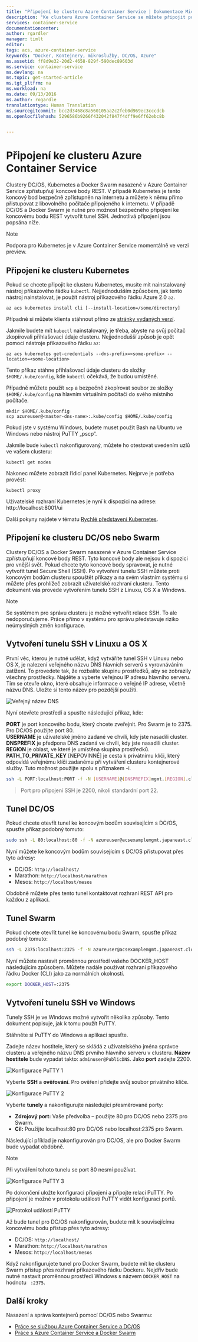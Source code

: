 ```yaml
---
title: "Připojení ke clusteru Azure Container Service | Dokumentace Microsoftu"
description: "Ke clusteru Azure Container Service se můžete připojit pomocí tunelu SSH."
services: container-service
documentationcenter: 
author: rgardler
manager: timlt
editor: 
tags: acs, azure-container-service
keywords: "Docker, Kontejnery, mikroslužby, DC/OS, Azure"
ms.assetid: ff8d9e32-20d2-4658-829f-590dec89603d
ms.service: container-service
ms.devlang: na
ms.topic: get-started-article
ms.tgt_pltfrm: na
ms.workload: na
ms.date: 09/13/2016
ms.author: rogardle
translationtype: Human Translation
ms.sourcegitcommit: bcc2d3468c8a560105aa2c2feb0d969ec3cccdcb
ms.openlocfilehash: 5296586b9266f432042f847f4dff9e6ff62ebc8b


---
```

# <a name="connect-to-an-azure-container-service-cluster"></a>Připojení ke clusteru Azure Container Service
Clustery DC/OS, Kubernetes a Docker Swarm nasazené v Azure Container Service zpřístupňují koncové body REST.  V případě Kubernetes je tento koncový bod bezpečně zpřístupněn na internetu a můžete k němu přímo přistupovat z libovolného počítače připojeného k internetu. V případě DC/OS a Docker Swarm je nutné pro možnost bezpečného připojení ke koncovému bodu REST vytvořit tunel SSH. Jednotlivá připojení jsou popsána níže.

> [!NOTE]
> Podpora pro Kubernetes je v Azure Container Service momentálně ve verzi preview.
>

## <a name="connecting-to-a-kubernetes-cluster"></a>Připojení ke clusteru Kubernetes
Pokud se chcete připojit ke clusteru Kubernetes, musíte mít nainstalovaný nástroj příkazového řádku `kubectl`.  Nejjednodušším způsobem, jak tento nástroj nainstalovat, je použít nástroj příkazového řádku Azure 2.0 `az`.

```console
az acs kubernetes install cli [--install-location=/some/directory]
```

Případně si můžete klienta stáhnout přímo ze [stránky vydaných verzí](https://github.com/kubernetes/kubernetes/blob/master/CHANGELOG.md#downloads-for-v146).

Jakmile budete mít `kubectl` nainstalovaný, je třeba, abyste na svůj počítač zkopírovali přihlašovací údaje clusteru.  Nejjednodušší způsob je opět pomocí nástroje příkazového řádku `az`:

```console
az acs kubernetes get-credentials --dns-prefix=<some-prefix> --location=<some-location>
```

Tento příkaz stáhne přihlašovací údaje clusteru do složky `$HOME/.kube/config`, kde `kubectl` očekává, že budou umístěné.

Případně můžete použít `scp` a bezpečně zkopírovat soubor ze složky `$HOME/.kube/config` na hlavním virtuálním počítači do svého místního počítače.

```console
mkdir $HOME/.kube/config
scp azureuser@<master-dns-name>:.kube/config $HOME/.kube/config
```

Pokud jste v systému Windows, budete muset použít Bash na Ubuntu ve Windows nebo nástroj PuTTY „pscp“.

Jakmile bude `kubectl` nakonfigurovaný, můžete ho otestovat uvedením uzlů ve vašem clusteru:

```console
kubectl get nodes
```

Nakonec můžete zobrazit řídicí panel Kubernetes. Nejprve je potřeba provést:

```console
kubectl proxy
```

Uživatelské rozhraní Kubernetes je nyní k dispozici na adrese: http://localhost:8001/ui

Další pokyny najdete v tématu [Rychlé představení Kubernetes](http://kubernetes.io/docs/user-guide/quick-start/).

## <a name="connecting-to-a-dcos-or-swarm-cluster"></a>Připojení ke clusteru DC/OS nebo Swarm

Clustery DC/OS a Docker Swarm nasazené v Azure Container Service zpřístupňují koncové body REST. Tyto koncové body ale nejsou k dispozici pro vnější svět. Pokud chcete tyto koncové body spravovat, je nutné vytvořit tunel Secure Shell (SSH). Po vytvoření tunelu SSH můžete proti koncovým bodům clusteru spouštět příkazy a na svém vlastním systému si můžete přes prohlížeč zobrazit uživatelské rozhraní clusteru. Tento dokument vás provede vytvořením tunelu SSH z Linuxu, OS X a Windows.

> [!NOTE]
> Se systémem pro správu clusteru je možné vytvořit relace SSH. To ale nedoporučujeme. Práce přímo v systému pro správu představuje riziko neúmyslných změn konfigurace.   
> 
> 

## <a name="create-an-ssh-tunnel-on-linux-or-os-x"></a>Vytvoření tunelu SSH v Linuxu a OS X
První věc, kterou je nutné udělat, když vytváříte tunel SSH v Linuxu nebo OS X, je nalezení veřejného názvu DNS hlavních serverů s vyrovnáváním zatížení. To provedete tak, že rozbalíte skupinu prostředků, aby se zobrazily všechny prostředky. Najděte a vyberte veřejnou IP adresu hlavního serveru. Tím se otevře okno, které obsahuje informace o veřejné IP adrese, včetně názvu DNS. Uložte si tento název pro pozdější použití. <br />

![Veřejný název DNS](media/pubdns.png)

Nyní otevřete prostředí a spusťte následující příkaz, kde:

**PORT** je port koncového bodu, který chcete zveřejnit. Pro Swarm je to 2375. Pro DC/OS použijte port 80.  
**USERNAME** je uživatelské jméno zadané ve chvíli, kdy jste nasadili cluster.  
**DNSPREFIX** je předpona DNS zadaná ve chvíli, kdy jste nasadili cluster.  
**REGION** je oblast, ve které je umístěna skupina prostředků.  
**PATH_TO_PRIVATE_KEY** [NEPOVINNÉ] je cesta k privátnímu klíči, který odpovídá veřejnému klíči zadanému při vytváření clusteru kontejnerové služby. Tuto možnost použijte spolu s příznakem -i.

```bash
ssh -L PORT:localhost:PORT -f -N [USERNAME]@[DNSPREFIX]mgmt.[REGION].cloudapp.azure.com -p 2200
```
> Port pro připojení SSH je 2200, nikoli standardní port 22.
> 
> 

## <a name="dcos-tunnel"></a>Tunel DC/OS
Pokud chcete otevřít tunel ke koncovým bodům souvisejícím s DC/OS, spusťte příkaz podobný tomuto:

```bash
sudo ssh -L 80:localhost:80 -f -N azureuser@acsexamplemgmt.japaneast.cloudapp.azure.com -p 2200
```

Nyní můžete ke koncovým bodům souvisejícím s DC/OS přistupovat přes tyto adresy:

* DC/OS: `http://localhost/`
* Marathon: `http://localhost/marathon`
* Mesos: `http://localhost/mesos`

Obdobně můžete přes tento tunel kontaktovat rozhraní REST API pro každou z aplikací.

## <a name="swarm-tunnel"></a>Tunel Swarm
Pokud chcete otevřít tunel ke koncovému bodu Swarm, spusťte příkaz podobný tomuto:

```bash
ssh -L 2375:localhost:2375 -f -N azureuser@acsexamplemgmt.japaneast.cloudapp.azure.com -p 2200
```

Nyní můžete nastavit proměnnou prostředí vašeho DOCKER_HOST následujícím způsobem. Můžete nadále používat rozhraní příkazového řádku Docker (CLI) jako za normálních okolností.

```bash
export DOCKER_HOST=:2375
```

## <a name="create-an-ssh-tunnel-on-windows"></a>Vytvoření tunelu SSH ve Windows
Tunely SSH je ve Windows možné vytvořit několika způsoby. Tento dokument popisuje, jak k tomu použít PuTTY.

Stáhněte si PuTTY do Windows a aplikaci spusťte.

Zadejte název hostitele, který se skládá z uživatelského jména správce clusteru a veřejného názvu DNS prvního hlavního serveru v clusteru. **Název hostitele** bude vypadat takto: `adminuser@PublicDNS`. Jako **port** zadejte 2200.

![Konfigurace PuTTY 1](media/putty1.png)

Vyberte **SSH** a **ověřování**. Pro ověření přidejte svůj soubor privátního klíče.

![Konfigurace PuTTY 2](media/putty2.png)

Vyberte **tunely** a nakonfigurujte následující přesměrované porty:

* **Zdrojový port:** Vaše předvolba – použijte 80 pro DC/OS nebo 2375 pro Swarm.
* **Cíl:** Použijte localhost:80 pro DC/OS nebo localhost:2375 pro Swarm.

Následující příklad je nakonfigurován pro DC/OS, ale pro Docker Swarm bude vypadat obdobně.

> [!NOTE]
> Při vytváření tohoto tunelu se port 80 nesmí používat.
> 
> 

![Konfigurace PuTTY 3](media/putty3.png)

Po dokončení uložte konfiguraci připojení a připojte relaci PuTTY. Po připojení je možné v protokolu událostí PuTTY vidět konfiguraci portů.

![Protokol událostí PuTTY](media/putty4.png)

Až bude tunel pro DC/OS nakonfigurován, budete mít k souvisejícímu koncovému bodu přístup přes tyto adresy:

* DC/OS: `http://localhost/`
* Marathon: `http://localhost/marathon`
* Mesos: `http://localhost/mesos`

Když nakonfigurujete tunel pro Docker Swarm, budete mít ke clusteru Swarm přístup přes rozhraní příkazového řádku Dockeru. Nejdřív bude nutné nastavit proměnnou prostředí Windows s názvem `DOCKER_HOST` na hodnotu ` :2375`.

## <a name="next-steps"></a>Další kroky
Nasazení a správa kontejnerů pomocí DC/OS nebo Swarmu:

* [Práce se službou Azure Container Service a DC/OS](container-service-mesos-marathon-rest.md)
* [Práce s Azure Container Service a Docker Swarm](container-service-docker-swarm.md)




<!--HONumber=Dec16_HO3-->


